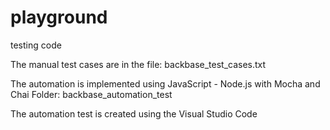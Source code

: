 # playground
testing code 

The manual test cases are in the file:
backbase_test_cases.txt

The automation is implemented using JavaScript - Node.js with Mocha and Chai
Folder: backbase_automation_test

The automation test is created using the Visual Studio Code